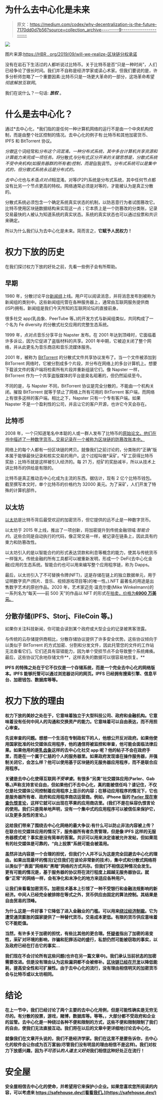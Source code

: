# 为什么去中心化是未来

> 原文：<https://medium.com/codex/why-decentralization-is-the-future-7170dd0d7b56?source=collection_archive---------9----------------------->

![](img/c61100954c11781ec39c70a211470cf4.png)

图片来源:[https://HBR . org/2019/09/will-we-realize-区块链分权承诺](https://hbr.org/2019/09/will-we-realize-blockchains-promise-of-decentralization)

没有在岩石下生活过的人都听说过比特币。关于比特币是否“只是一种时尚”，人们已经争论了很长时间。我们并不自称是经济学家或读心术家。但我们要说的是，许多分析师忽略了一个重要因素:比特币只是一场更大革命的一部分，这场革命希望*彻底解放互联网*。

我们在说什么？一句话: ***放权*** 。

# 什么是去中心化？

通过*去中心化，*我们指的是任何一种计算机网络的运行不是由一个中央机构控制，而是由整个社区控制的情况。去中心化的例子有:比特币和其他加密货币、IPFS 和 BitTorrent 协议。

*分散*这个词经常和*分布这个词混淆。一种分布式系统，其中多台计算机共享资源和计算能力来完成一项任务。将*分散式*与*分布式*区分开来的关键思想是，分散式系统不受中央机构(如服务器群的所有者)控制，而是*自我调节。*分布式系统可以是集中式的，但分散式系统永远是分布式的。*

*去中心化*也与术语*点对点*相混淆。对等(P2P)系统是分布式系统，其中任何节点都没有比另一个节点更高的特权。网络通常必须是对等的，才能被认为是真正分散的。

分散式系统必须包含一个确定系统真实状态的机制，以防恶意行为者试图篡改它。比特币使用区块链数据结构来实现这一点；它本质上是一个防篡改的分类账，记录交易最快的人被认为知道系统的真实状态。系统的真实状态也可以通过投票和共识来确定。

所以为什么我们认为去中心化是未来。简而言之，**它赋予人民权力！**

# 权力下放的历史

在我们探讨权力下放的好处之前，先看一些例子会有所帮助。

## 早期

1980 年，分散讨论平台[新闻组](https://en.wikipedia.org/wiki/Usenet)上线。用户可以阅读消息，并将消息发布到被称为新闻组的类别中。这些新闻组托管在各种服务器上，通常由互联网服务提供商(ISP)拥有。新闻组是我们今天所知的互联网论坛的直接前身。

很多社交 app(乳齿象、PeerTube 等。)的开发方式与新闻组类似，共同构成了一个名为 Fe diversity 的分散式社交应用的完整生态系统。

1999 年，点对点音乐分享平台 Napster 发布。在 2001 年达到顶峰时，它面临着许多诉讼，因为它促进了盗版材料的共享。2001 年中期，它被迫关闭了整个网络，并从此更名为音乐商店和音乐流媒体服务。

2001 年，被称为 [BitTorrent](https://en.wikipedia.org/wiki/BitTorrent) 的分散式文件共享协议发布了。当一个文件被添加到 BitTorrent 网络时，它被分割成多个片段，并分布在网络上的多台计算机上。想要下载该文件的客户端将检索所有片段并重新组装它们。像 Napster 一样，BitTorrent 作为一个共享盗版媒体的平台是臭名昭著的，但仍然延续至今。

不同的是，与 Napster 不同，BitTorrent 协议是完全分散的，不能由一个机构关闭。摧毁 BitTorrent 就等于禁止了网络上所有可用的 BitTorrent 客户端，而网络上有很多这样的客户端。相比之下，Napster 只有一个专有客户端。如果 Napster 不是一个盈利性的公司，并且让它的客户开源，也许它今天会存在。

## 比特币

2008 年，一个只知道笔名中本聪的人或一群人发布了比特币的[原始论文。他们在书中描述了一种数字货币，交易记录在一个被称为区块链的防篡改账本中。](https://bitcoin.org/bitcoin.pdf)

网络上的每个人都有一份区块链的拷贝。就像我们之前讨论的，分类账的“正确”版本属于能够最快记录和核实交易的用户。这个过程叫做*采矿。*矿工获得比特币奖励；比特币就是这样被引入经济的。每 21 万，挖矿的奖励减半，所以从技术上讲比特币的供给是有限的。

比特币是真正推动去中心化成为主流的东西。据估计，现有 2 亿个比特币钱包。截至撰写本文时，单个比特币的价格约为 32000 美元。为了采矿，人们开发了特殊的计算机部件。

## 以太坊

[以太坊](https://ethereum.org/en/)是比特币背后最受欢迎的加密货币，但它提供的远不止是一种数字货币。

以太坊于 2015 年上线，推出了一项创新，将加密提升到传统金融领域:*智能合约*。这些合同是自动执行的代码，像正常交易一样，被记录在链条上，因此具有约束力和防篡改性。

以太坊引入的是以智能合约的形式表达贷款和利息等概念的能力，使其与传统货币一样强大。传统金融的所有工具都可以被重新发明，形成一个 DeFi(去中心化金融)应用的生态系统。智能合约也可以用来编写整个应用程序链，称为 Dapps。

最后，以太坊引入了不可替换令牌(NFT)，这是存储在链上的独立数据单元，用于证明数字资产(照片、音乐、视频游戏项目等)的唯一性。).NFT 最著名的用途是出售数字艺术的原创作品。2020 年，艺术家迈克·温克尔曼(Mike Winkelmann)的一系列名为“每天——前 500 天”的作品以 NFT 的形式在[拍卖，价格为**6900 万美元**。](https://en.wikipedia.org/wiki/Everydays:_the_First_5000_Days)

## 分散存储(IPFS、Storj、FileCoin 等。)

如果你关注科技新闻，你可能会读到某个政府或大型企业的记录被黑客泄露。

与传统的云存储提供商相比，分散存储协议提供了许多安全优势。这些协议倾向于以类似于 BitTorrent 的方式加密、分割和分发文件，因此托管您的文件的工作站无法查看它们。它们还具有容错能力，因为单个受损节点不会导致整个系统瘫痪。最后，这些协议冗余地存储文件**，这样丢失的数据可以很容易地恢复。**

**IPFS 的特殊之处在于它不仅仅是一个存储系统，而是一个完全去中心化的网络版本。IPFS 能够托管可以通过浏览器访问的网页。IPFS 已经拥有搜索引擎、信息平台、加密钱包、数据库等等。**

# **权力下放的理由**

**权力下放的美妙之处在于，它意味着独立于大型科技公司、政府和金融机构。它意味着没有任何中间人的沟通和交换资产的能力。它意味着可以自由表达，而不用担心审查。**

**先说审查的问题。想想一个生活在专制政权下的人，他想公开反对政府。如果他使用国家批准的社交媒体应用程序，他的通信将被监控和审查，他可能会面临法律后果。如果他用的是[乳齿象](https://joinmastodon.org/)这样的去中心化社交 app 呢？他的帖子不会在政府手里，而是在一个属于仁慈的个人的服务器里。如果政府发现谁在操作服务器，并强制关闭它，会怎么样？他可以使用基于区块链的无服务器应用程序，而不是联合应用程序。**

**关键是去中心化使得互联网*不受审查*。有很多“另类”社交媒体应用(Parler、Gab 等。)声称支持言论自由，但如果他们不去中心化，真的能被信任吗？请记住，不仅仅是社交媒体公司控制着应用程序上显示的内容；在移动应用程序的情况下，它也是服务器所有者、政府和应用程序商店运营商。例如，iPhone 版的 [Parler 现在审查仇恨言论](https://www.msn.com/en-us/news/technology/parler-returns-to-apple-app-store-with-new-hate-speech-censorship/ar-BB1gPCDT)，这样它就可以出现在苹果的应用商店里。(我们不是在纵容仇恨言论的使用。我们只是简单地声明，没有一个集中式的应用程序可以被信任来保护它，以及更多良性的言论。)**

**这给我们带来了围绕去中心化网络的最大争议:有什么可以防止非法内容被上传？在联合社交媒体应用的情况下，服务器所有者负责管理，但是像 IPFS 这样的无服务器模式呢？事实是没有简单的答案。共识可以用来决定谁被允许发帖，但如果现有的社交媒体是可靠的，“向上投票”系统可能会被滥用。**

**虽然非法内容是一个合理的担忧，但我们个人并不认为这是完全回避去中心化的理由。如果出现最坏的情况(记住我们在谈论非常新的技术)，集中式和分散式网络将以类似于“表面”网络和“黑暗”网络的方式共存。但我们不相信这种情况会发生。更有可能的情况是，基于服务器的协议将在流行程度上超越无服务器协议。就像“正常”的网络一样，会有净化和未净化的地方来适应各种用户。**

**让我们来看看加密货币。加密技术基本上引领了一种不受银行和金融法规影响的新经济。中间人已经完全被排除在等式之外，货币供应由固定的算法控制。其结果是自由贸易的顶峰。**

**为什么这是一件好事？它降低了进入金融业的门槛。可以用来[绕过经济制裁](https://www.reuters.com/technology/iran-uses-crypto-mining-lessen-impact-sanctions-study-finds-2021-05-21/)。它为遭受通货膨胀的国家提供了一种替代货币。交易成本更低。有限的货币供应意味着它不能贬值。**

**当然，有许多关于加密的担忧，有些比其他的更合理。[怀疑者](https://bariweiss.substack.com/p/the-case-against-bitcoin)指出了加密的易变性，采矿对环境的影响，诈骗和犯罪活动的盛行，私钥仍然可能被窃取的事实，以及政府已经在打击它的事实…**

**我们现在不会讨论所有这些问题(也许在另一篇文章中)。我们承认当前状态的加密需要改进。但是没有理由认为这些漏洞都不会被修补。[区块链已经在开发](https://minaprotocol.com/about)以降低能耗，提高安全性和可扩展性。由于去中心化的流行，没有理由相信明天的加密货币会与比特币或以太坊相同。**

# **结论**

**在上一节中，我们已经讨论了两个主要的去中心化用例，但是可能性确实是无穷无尽的。有分散的投票，游戏，赌博，数据库等。等等。，大部分都不受政府和企业的监管。去中心化是一种绕过各种不便和限制的方式，这些不便和限制限制了我们的自由，使我们无法直接互动。我们将在以后的文章中更详细地讨论去中心化。**

**就像我们在文章开头说的，我们不是经济学家。我们在这里不是要告诉你，去中心化的软件会让你成为百万富翁(尽管我们没有明显的理由相信不是这样)。我们对权力下放感兴趣，因为*不可否认的人道主义好处*我们相信这种好处正在流行！**

# **安全屋**

**安全屋相信去中心化的使命，并希望用它来保护小企业。如果您喜欢您所阅读的内容，可以考虑来 https://safehouse.dev/[看看我们。](https://safehouse.dev/)**